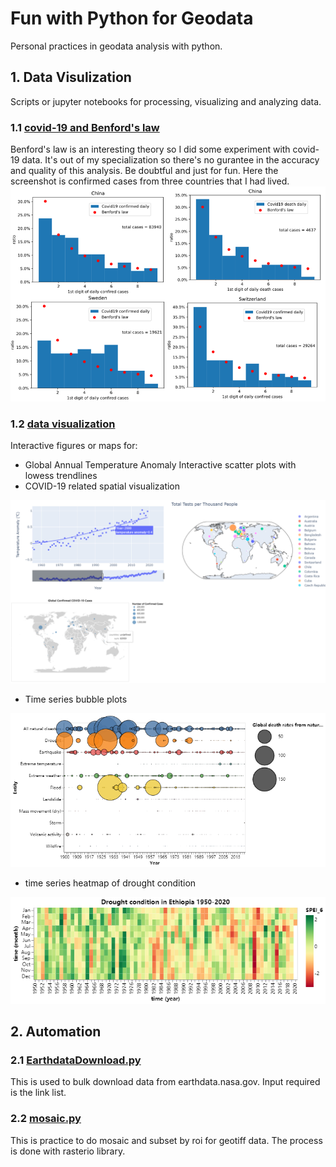 # Fun with Python for Geodata
Personal practices in geodata analysis with python.
## 1. Data Visulization
Scripts or jupyter notebooks for processing, visualizing and analyzing data.
### 1.1 [covid-19 and Benford's law](https://github.com/fsn1995/Fun-with-Python-for-Geodata/blob/master/covid19Benford.ipynb)
Benford's law is an interesting theory so I did some experiment with covid-19 data. It's out of my specialization so there's no gurantee in the accuracy and quality of this analysis. Be doubtful and just for fun.
Here the screenshot is confirmed cases from three countries that I had lived. 
![benford](pic/covidBenford.png)    
### 1.2 [data visualization](https://github.com/fsn1995/Fun-with-Python-for-Geodata/blob/master/dataVisualization/DataVisual.ipynb)
Interactive figures or maps for:
- Global Annual Temperature Anomaly Interactive scatter plots with lowess trendlines
- COVID-19 related spatial visualization

![python1](pic/python1.png)   
- Time series bubble plots

![python2](pic/disaster.png)
- time series heatmap of drought condition

![python3](pic/droughtHeat.png)

## 2. Automation
### 2.1 [EarthdataDownload.py](https://github.com/fsn1995/Fun-with-Python-for-Geodata/blob/master/automation/EarthdataDownload.py)
This is used to bulk download data from earthdata.nasa.gov. Input required is the link list.
### 2.2 [mosaic.py](https://github.com/fsn1995/Fun-with-Python-for-Geodata/blob/master/automation/mosaic.py)
This is practice to do mosaic and subset by roi for geotiff data. The process is done with rasterio library.
